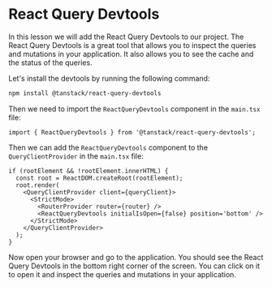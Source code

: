 # React Query Devtools

In this lesson we will add the React Query Devtools to our project. The React Query Devtools is a great tool that allows you to inspect the queries and mutations in your application. It also allows you to see the cache and the status of the queries.

Let's install the devtools by running the following command:

```bash
npm install @tanstack/react-query-devtools
```

Then we need to import the `ReactQueryDevtools` component in the `main.tsx` file:

```tsx
import { ReactQueryDevtools } from '@tanstack/react-query-devtools';
```

Then we can add the `ReactQueryDevtools` component to the `QueryClientProvider` in the `main.tsx` file:

```tsx
if (rootElement && !rootElement.innerHTML) {
  const root = ReactDOM.createRoot(rootElement);
  root.render(
    <QueryClientProvider client={queryClient}>
      <StrictMode>
        <RouterProvider router={router} />
        <ReactQueryDevtools initialIsOpen={false} position='bottom' />
      </StrictMode>
    </QueryClientProvider>
  );
}
```

Now open your browser and go to the application. You should see the React Query Devtools in the bottom right corner of the screen. You can click on it to open it and inspect the queries and mutations in your application.
